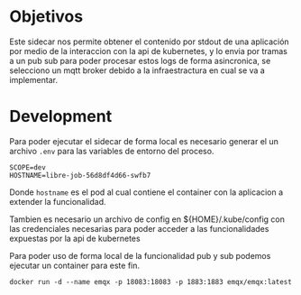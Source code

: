 # Objetivos

Este sidecar nos permite obtener el contenido por stdout de una aplicación por medio de la interaccion con la api de kubernetes, y lo envia por tramas a un pub sub para poder procesar estos logs de forma asincronica, se selecciono un mqtt broker debido a la infraestractura en cual se va a implementar.

# Development
Para poder ejecutar el sidecar de forma local es necesario generar el un archivo `.env` para las variables de entorno del proceso.
```
SCOPE=dev
HOSTNAME=libre-job-56d8df4d66-swfb7
```
Donde `hostname` es el pod al cual contiene el container con la aplicacion a extender la funcionalidad.

Tambien es necesario un archivo de config en ${HOME}/.kube/config con las credenciales necesarias para poder acceder a las funcionalidades expuestas por la api de kubernetes

Para poder uso de forma local de la funcionalidad pub y sub podemos ejecutar un container para este fin.
```
docker run -d --name emqx -p 18083:18083 -p 1883:1883 emqx/emqx:latest
```